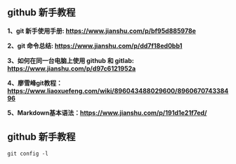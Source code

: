## github 新手教程

**1、git 新手使用手册: https://www.jianshu.com/p/bf95d885978e**

**2、git 命令总结: https://www.jianshu.com/p/dd7f18ed0bb1**

**3、如何在同一台电脑上使用 github 和 gitlab: https://www.jianshu.com/p/d97c6121952a**

**4、廖雪峰git教程：https://www.liaoxuefeng.com/wiki/896043488029600/896067074338496**

**5、Markdown基本语法：https://www.jianshu.com/p/191d1e21f7ed/**


## github 新手教程

    git config -l

